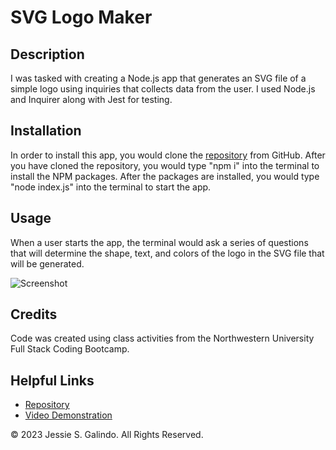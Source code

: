 # SVG Logo Maker

## Description

I was tasked with creating a Node.js app that generates an SVG file of a simple logo using inquiries that collects data from the user. I used Node.js and Inquirer along with Jest for testing.

## Installation

In order to install this app, you would clone the [repository](https://github.com/MrMessyFace/svg-logo-maker) from GitHub. After you have cloned the repository, you would type "npm i" into the terminal to install the NPM packages. After the packages are installed, you would type "node index.js" into the terminal to start the app.

## Usage

When a user starts the app, the terminal would ask a series of questions that will determine the shape, text, and colors of the logo in the SVG file that will be generated.

![Screenshot](assets/images/svg-logo-maker.jpg)

## Credits

Code was created using class activities from the Northwestern University Full Stack Coding Bootcamp.

## Helpful Links

- [Repository](https://github.com/MrMessyFace/svg-logo-maker)
- [Video Demonstration](https://drive.google.com/file/d/1dshjHGLKM7oI8R-j7-K8-0m57R6mfw_i/view)

&copy; 2023 Jessie S. Galindo. All Rights Reserved.
